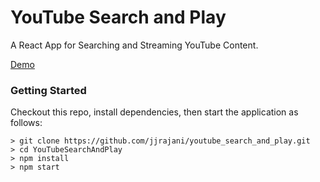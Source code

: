 # YouTube Search and Play

A React App for Searching and Streaming YouTube Content.

[Demo](http://humdrum.youtube-search-and-play.surge.sh/)

### Getting Started

Checkout this repo, install dependencies, then start the application as follows:

```
> git clone https://github.com/jjrajani/youtube_search_and_play.git
> cd YouTubeSearchAndPlay
> npm install
> npm start
```

